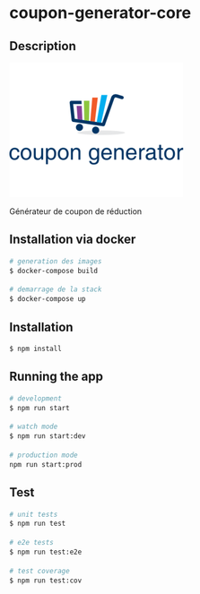 # coupon-generator-core

## Description

![Screenshot of coupon](https://github.com/jprecigout/coupon-generator-core/blob/master/coupon.png)

Générateur de coupon de réduction

## Installation via docker

```bash
# generation des images
$ docker-compose build

# demarrage de la stack
$ docker-compose up
```

## Installation

```bash
$ npm install
```

## Running the app

```bash
# development
$ npm run start

# watch mode
$ npm run start:dev

# production mode
npm run start:prod
```

## Test

```bash
# unit tests
$ npm run test

# e2e tests
$ npm run test:e2e

# test coverage
$ npm run test:cov
```
